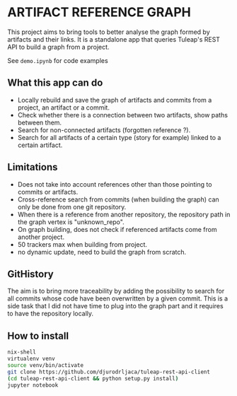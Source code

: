 # ARTIFACT REFERENCE GRAPH

This project aims to bring tools to better analyse the graph formed by artifacts and their links.
It is a standalone app that queries Tuleap's REST API to build a graph from a project.

See `demo.ipynb` for code examples

## What this app can do

- Locally rebuild and save the graph of artifacts and commits from a project, an artifact or a commit.
- Check whether there is a connection between two artifacts, show paths between them.
- Search for non-connected artifacts (forgotten reference ?).
- Search for all artifacts of a certain type (story for example) linked to a certain artifact.

## Limitations

- Does not take into account references other than those pointing to commits or artifacts.
- Cross-reference search from commits (when building the graph) can only be done from one git repository.
- When there is a reference from another repository, the repository path in the graph vertex is "unknown_repo".
- On graph building, does not check if referenced artifacts come from another project.
- 50 trackers max when building from project.
- no dynamic update, need to build the graph from scratch.

## GitHistory

The aim is to bring more traceability by adding the possibility to search for
all commits whose code have been overwritten by a given commit.
This is a side task that I did not have time to plug into the graph part and
it requires to have the repository locally.

## How to install
```sh
nix-shell
virtualenv venv
source venv/bin/activate
git clone https://github.com/djurodrljaca/tuleap-rest-api-client
(cd tuleap-rest-api-client && python setup.py install)
jupyter notebook
```
